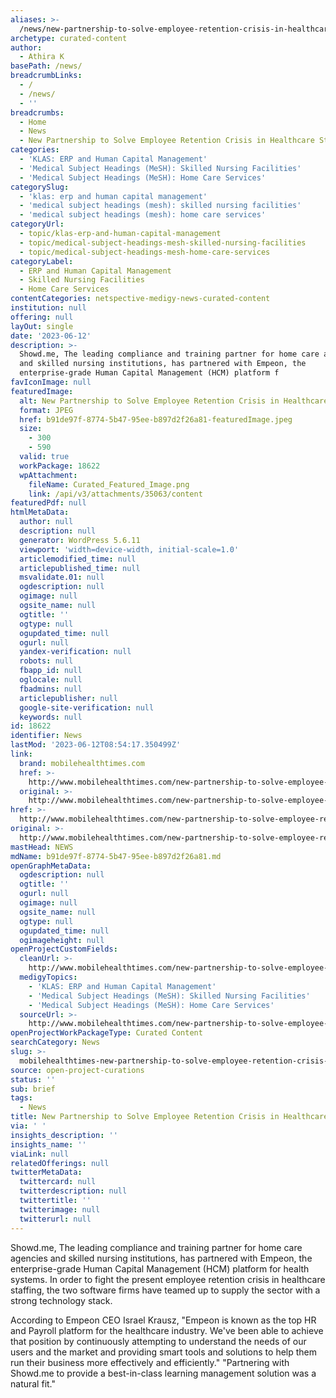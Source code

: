 ```yaml
---
aliases: >-
  /news/new-partnership-to-solve-employee-retention-crisis-in-healthcare-staffing
archetype: curated-content
author:
  - Athira K
basePath: /news/
breadcrumbLinks:
  - /
  - /news/
  - ''
breadcrumbs:
  - Home
  - News
  - New Partnership to Solve Employee Retention Crisis in Healthcare Staffing
categories:
  - 'KLAS: ERP and Human Capital Management'
  - 'Medical Subject Headings (MeSH): Skilled Nursing Facilities'
  - 'Medical Subject Headings (MeSH): Home Care Services'
categorySlug:
  - 'klas: erp and human capital management'
  - 'medical subject headings (mesh): skilled nursing facilities'
  - 'medical subject headings (mesh): home care services'
categoryUrl:
  - topic/klas-erp-and-human-capital-management
  - topic/medical-subject-headings-mesh-skilled-nursing-facilities
  - topic/medical-subject-headings-mesh-home-care-services
categoryLabel:
  - ERP and Human Capital Management
  - Skilled Nursing Facilities
  - Home Care Services
contentCategories: netspective-medigy-news-curated-content
institution: null
offering: null
layOut: single
date: '2023-06-12'
description: >-
  Showd.me, The leading compliance and training partner for home care agencies
  and skilled nursing institutions, has partnered with Empeon, the
  enterprise-grade Human Capital Management (HCM) platform f
favIconImage: null
featuredImage:
  alt: New Partnership to Solve Employee Retention Crisis in Healthcare Staffing
  format: JPEG
  href: b91de97f-8774-5b47-95ee-b897d2f26a81-featuredImage.jpeg
  size:
    - 300
    - 590
  valid: true
  workPackage: 18622
  wpAttachment:
    fileName: Curated_Featured_Image.png
    link: /api/v3/attachments/35063/content
featuredPdf: null
htmlMetaData:
  author: null
  description: null
  generator: WordPress 5.6.11
  viewport: 'width=device-width, initial-scale=1.0'
  articlemodified_time: null
  articlepublished_time: null
  msvalidate.01: null
  ogdescription: null
  ogimage: null
  ogsite_name: null
  ogtitle: ''
  ogtype: null
  ogupdated_time: null
  ogurl: null
  yandex-verification: null
  robots: null
  fbapp_id: null
  oglocale: null
  fbadmins: null
  articlepublisher: null
  google-site-verification: null
  keywords: null
id: 18622
identifier: News
lastMod: '2023-06-12T08:54:17.350499Z'
link:
  brand: mobilehealthtimes.com
  href: >-
    http://www.mobilehealthtimes.com/new-partnership-to-solve-employee-retention-crisis-in-healthcare-staffing/
  original: >-
    http://www.mobilehealthtimes.com/new-partnership-to-solve-employee-retention-crisis-in-healthcare-staffing/
href: >-
  http://www.mobilehealthtimes.com/new-partnership-to-solve-employee-retention-crisis-in-healthcare-staffing/
original: >-
  http://www.mobilehealthtimes.com/new-partnership-to-solve-employee-retention-crisis-in-healthcare-staffing/
mastHead: NEWS
mdName: b91de97f-8774-5b47-95ee-b897d2f26a81.md
openGraphMetaData:
  ogdescription: null
  ogtitle: ''
  ogurl: null
  ogimage: null
  ogsite_name: null
  ogtype: null
  ogupdated_time: null
  ogimageheight: null
openProjectCustomFields:
  cleanUrl: >-
    http://www.mobilehealthtimes.com/new-partnership-to-solve-employee-retention-crisis-in-healthcare-staffing/
  medigyTopics:
    - 'KLAS: ERP and Human Capital Management'
    - 'Medical Subject Headings (MeSH): Skilled Nursing Facilities'
    - 'Medical Subject Headings (MeSH): Home Care Services'
  sourceUrl: >-
    http://www.mobilehealthtimes.com/new-partnership-to-solve-employee-retention-crisis-in-healthcare-staffing/
openProjectWorkPackageType: Curated Content
searchCategory: News
slug: >-
  mobilehealthtimes-new-partnership-to-solve-employee-retention-crisis-in-healthcare-staffing
source: open-project-curations
status: ''
sub: brief
tags:
  - News
title: New Partnership to Solve Employee Retention Crisis in Healthcare Staffing
via: ' '
insights_description: ''
insights_name: ''
viaLink: null
relatedOfferings: null
twitterMetaData:
  twittercard: null
  twitterdescription: null
  twittertitle: ''
  twitterimage: null
  twitterurl: null
---
```

<p>Showd.me, The leading compliance and training partner for home care agencies and skilled nursing institutions, has partnered with Empeon, the enterprise-grade Human Capital Management (HCM) platform for health systems. In order to fight the present employee retention crisis in healthcare staffing, the two software firms have teamed up to supply the sector with a strong technology stack. &nbsp;</p><p>According to Empeon CEO Israel Krausz, "Empeon is known as the top HR and Payroll platform for the healthcare industry. We've been able to achieve that position by continuously attempting to understand the needs of our users and the market and providing smart tools and solutions to help them run their business more effectively and efficiently." "Partnering with Showd.me to provide a best-in-class learning management solution was a natural fit."</p>